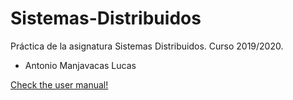 # Sistemas-Distribuidos
Práctica de la asignatura Sistemas Distribuidos. Curso 2019/2020.
- Antonio Manjavacas Lucas

[Check the user manual!](/doc/user-guide.pdf)
